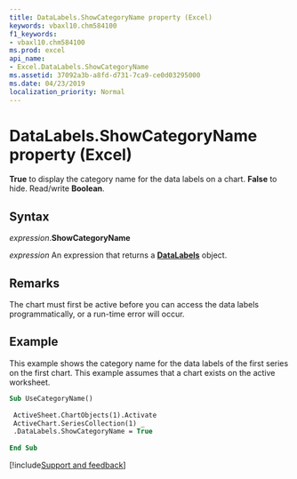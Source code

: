```yaml
---
title: DataLabels.ShowCategoryName property (Excel)
keywords: vbaxl10.chm584100
f1_keywords:
- vbaxl10.chm584100
ms.prod: excel
api_name:
- Excel.DataLabels.ShowCategoryName
ms.assetid: 37092a3b-a8fd-d731-7ca9-ce0d03295000
ms.date: 04/23/2019
localization_priority: Normal
---
```



# DataLabels.ShowCategoryName property (Excel)

**True** to display the category name for the data labels on a chart. **False** to hide. Read/write **Boolean**.


## Syntax

_expression_.**ShowCategoryName**

_expression_ An expression that returns a **[DataLabels](Excel.DataLabels(object).md)** object.


## Remarks

The chart must first be active before you can access the data labels programmatically, or a run-time error will occur.


## Example

This example shows the category name for the data labels of the first series on the first chart. This example assumes that a chart exists on the active worksheet.

```vb
Sub UseCategoryName() 
 
 ActiveSheet.ChartObjects(1).Activate 
 ActiveChart.SeriesCollection(1) _ 
 .DataLabels.ShowCategoryName = True 
 
End Sub
```


[!include[Support and feedback](~/includes/feedback-boilerplate.md)]